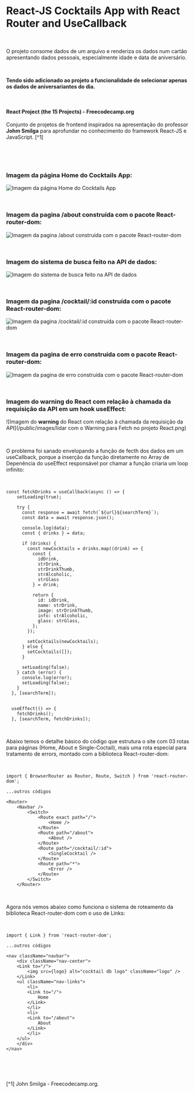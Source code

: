 # React-JS Cocktails App with React Router and UseCallback

<br />

O projeto consome dados de um arquivo e renderiza os dados num cartão apresentando dados pessoais, especialmente idade e data de aniversário.

<br />

**Tendo sido adicionado ao projeto a funcionalidade de selecionar apenas os dados de aniversariantes do dia.**

<br />

#### React Project (the 15 Projects) - Freecodecamp.org

Conjunto de projetos de frontend inspirados na apresentação do professor **Johm Smilga** para aprofundar no conhecimento do framework React-JS e JavaScript. [^1]

<br />

[]()

<br />

### Imagem da página Home do Cocktails App:

![Imagem da página Home do Cocktails App](/public/images/reactjs-cocktails-with-router-app-01.png)

<br />

### Imagem da pagina /about construída com o pacote React-router-dom:

![Imagem da pagina /about construída com o pacote React-router-dom](/public/images/reactjs-cocktails-with-router-app-02.png)

<br />

### Imagem do sistema de busca feito na API de dados:

![Imagem do sistema de busca feito na API de dados](/public/images/reactjs-cocktails-with-router-app-03.png)

<br />

### Imagem da pagina /cocktail/:id construída com o pacote React-router-dom:

![Imagem da pagina /cocktail/:id construída com o pacote React-router-dom](/public/images/reactjs-cocktails-with-router-app-04.png)


<br />

### Imagem da pagina de erro construída com o pacote React-router-dom:

![Imagem da pagina de erro construída com o pacote React-router-dom](/public/images/reactjs-cocktails-with-router-app-05.png)


<br />

### Imagem do **warning** do React com relação à chamada da requisição da API em um hook useEffect:

![Imagem do **warning** do React com relação à chamada da requisição da API](/public/images/lidar com o Warning para Fetch no projeto React.png)

<br />

O problema foi sanado envelopando a função de fecth dos dados em um useCallback, porque a inserção da função diretamente no Array de Depenência do useEffect responsável por chamar a função criaria um loop infinito:

<br />

```
const fetchDrinks = useCallback(async () => {
    setLoading(true);

    try {
      const response = await fetch(`${url}${searchTerm}`);
      const data = await response.json();

      console.log(data);
      const { drinks } = data;

      if (drinks) {
        const newCocktails = drinks.map((drink) => {
          const { 
            idDrink,
            strDrink,
            strDrinkThumb,
            strAlcoholic,
            strGlass
          } = drink;

          return {
            id: idDrink,
            name: strDrink,
            image: strDrinkThumb,
            info: strAlcoholic,
            glass: strGlass,
          };
        });

        setCocktails(newCocktails);
      } else {
        setCocktails([]); 
      } 

      setLoading(false);
    } catch (error) {
      console.log(error);
      setLoading(false);
    }
  }, [searchTerm]);


  useEffect(() => {
    fetchDrinks();
  }, [searchTerm, fetchDrinks]);
```


<br />


Abaixo temos o detalhe básico do código que estrutura o site com 03 rotas para páginas (Home, About e Single-Coctail), mais uma rota especial para tratamento de errors, montado com a biblioteca React-router-dom:

<br />

```
import { BrowserRouter as Router, Route, Switch } from 'react-router-dom';

...outros códigos

<Router>
    <Navbar />
        <Switch>
            <Route exact path="/">
                <Home />
            </Route>
            <Route path="/about">
                <About />
            </Route>
            <Route path="/cocktail/:id">
                <SingleCocktail />
            </Route>
            <Route path="*">
                <Error />
            </Route>
        </Switch>
    </Router>
```

<br />

Agora nós vemos abaixo como funciona o sistema de roteamento da biblioteca React-router-dom com o uso de Links:

<br />

```
import { Link } from 'react-router-dom';

...outros códigos

<nav className="navbar">
    <div className="nav-center">
    <Link to="/">
        <img src={logo} alt="cocktail db logo" className="logo" />
    </Link>
    <ul className="nav-links">
        <li>
        <Link to="/">
            Home
        </Link>
        </li>
        <li>
        <Link to="/about">
            About
        </Link>
        </li>
    </ul>
    </div>
</nav>
```

<br />

<br />
<br />

[^1] John Smilga - Freecodecamp.org.
